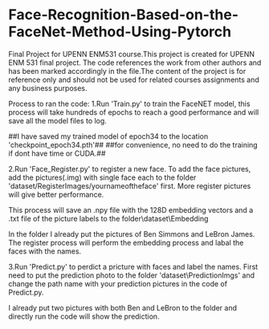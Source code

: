 # Face-Recognition-Based-on-the-FaceNet-Method-Using-Pytorch
Final Project for UPENN ENM531 course.This project is created for UPENN ENM 531 final project. The code references the work from other authors and has been marked accordingly in the file.The content of the project is for reference only and should not be used for related courses assignments and any business purposes.

Process to ran the code:
1.Run 'Train.py' to train the FaceNET model, 
  this process will take hundreds of epochs to reach a good performance 
  and will save all the model files to log.

##I have saved my trained model of epoch34 to the location 'checkpoint_epoch34.pth'##
##for convenience, no need to do the training if dont have time or CUDA.##
  

2.Run 'Face_Register.py' to register a new face. To add the face pictures, add the pictures(.img) with single face each 
  to the folder 'dataset/RegisterImages/yournameoftheface' first. More register pictures will give better performance.
  
  This process will save an .npy file with the 128D embedding vectors and a .txt file of the picture labels 
  to the folder\dataset\Embedding
  
  In the folder I already put the pictures of Ben Simmons and LeBron James.
  The register process will perform the embedding process and labal the faces with the names.

3.Run 'Predict.py' to perdict a pricture with faces and label the names. First need to put the prediction photo to the folder
  'dataset\PredictionImgs' and change the path name with your prediction pictures in the code of Predict.py.
  
  I already put two pictures with both Ben and LeBron to the folder and directly run the code will show the prediction.
